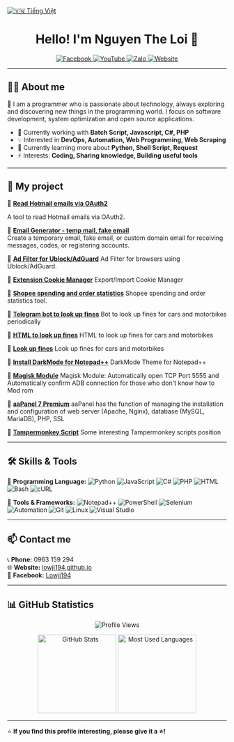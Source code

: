 [![🇻🇳 Tiếng Việt](https://img.shields.io/badge/Ngôn_ngữ-Tiếng_Việt-red?style=for-the-badge&logo=Google%20Translate)](README.md)
<h1 align="center">Hello! I'm Nguyen The Loi 👋</h1>

<p align="center">
 <a href="https://www.facebook.com/Lowji194/" target="_blank">
 <img src="https://img.shields.io/badge/Facebook-%231877F2.svg?style=for-the-badge&logo=facebook&logoColor=white" alt="Facebook">
 </a>
 <a href="http://youtube.com/lowji194" target="_blank">
 <img src="https://img.shields.io/badge/YouTube-%23FF0000.svg?style=for-the-badge&logo=youtube&logoColor=white" alt="YouTube">
 </a>
 <a href="https://zalo.me/0963159294" target="_blank">
<img src="https://img.shields.io/badge/Zalo-%230182CA.svg?style=for-the-badge&logo=web&logoColor=white" alt="Zalo">
</a>
<a href="https://lowji194.github.io/" target="_blank">
<img src="https://img.shields.io/badge/Website-%23000000.svg?style=for-the-badge&logo=web&logoColor=white" alt="Website">
</a>
</p>

---

## 👨‍💻 About me
🚀 I am a programmer who is passionate about technology, always exploring and discovering new things in the programming world. I focus on software development, system optimization and open source applications.

- 🔭 Currently working with **Batch Script, Javascript, C#, PHP**
- 💡 Interested in **DevOps, Automation, Web Programming, Web Scraping**
- 🌱 Currently learning more about **Python, Shell Script, Request**
- ⚡ Interests: **Coding, Sharing knowledge, Building useful tools**

---

## 💼 My project

🔹 **[Read Hotmail emails via OAuth2](https://theloi.io.vn/tools/)**

A tool to read Hotmail emails via OAuth2.

🔹 **[Email Generator - temp mail, fake email](https://mail.theloi.io.vn/)**  
Create a temporary email, fake email, or custom domain email for receiving messages, codes, or registering accounts.

🔹 **[Ad Filter for Ublock/AdGuard](https://github.com/lowji194/AdsBlock-Filter)**
Ad Filter for browsers using Ublock/AdGuard.

🔹 **[Extension Cookie Manager](https://github.com/lowji194/Extension-Cookie-Manager)**  Export/Import Cookie Manager

🔹 **[Shopee spending and order statistics](https://github.com/lowji194/Shopee-statistics)**
Shopee spending and order statistics tool.

🔹 **[Telegram bot to look up fines](https://github.com/lowji194/Bot-telegram-Tracuuphatnguoi)** 
Bot to look up fines for cars and motorbikes periodically

🔹 **[HTML to look up fines](https://github.com/lowji194/tracuuphatnguoi)** 
HTML to look up fines for cars and motorbikes

🔹 **[Look up fines](https://github.com/lowji194/tracuuphatnguoi)** 
Look up fines for cars and motorbikes

🔹 **[Install DarkMode for Notepad++](https://github.com/lowji194/Npp-1-Dark)**
DarkMode Theme for Notepad++

🔹 **[Magisk Module](https://github.com/lowji194/Module-Magisk)**
Magisk Module: Automatically open TCP Port 5555 and Automatically confirm ADB connection for those who don't know how to Mod rom

🔹 **[aaPanel 7 Premium](https://github.com/lowji194/aaPanel)**
aaPanel has the function of managing the installation and configuration of web server (Apache, Nginx), database (MySQL, MariaDB), PHP, SSL

🔹 **[Tampermonkey Script](https://github.com/lowji194/Tampermonkey)**
Some interesting Tampermonkey scripts position

---

## 🛠 Skills & Tools

🔹 **Programming Language:**
![Python](https://img.shields.io/badge/Python-%233776AB.svg?style=flat&logo=python&logoColor=white) 
![JavaScript](https://img.shields.io/badge/JavaScript-%23F7DF1E.svg?style=flat&logo=javascript&logoColor=black)
![C#](https://img.shields.io/badge/C%23-%23239120.svg?style=flat&logo=csharp&logoColor=white)
![PHP](https://img.shields.io/badge/PHP-%23777BB4.svg?style=flat&logo=php&logoColor=white)
![HTML](https://img.shields.io/badge/HTML-%23E34F26.svg?style=flat&logo=html5&logoColor=white)
![Bash](https://img.shields.io/badge/Bash-%234EAA25.svg?style=flat&logo=gnu-bash&logoColor=white)
![cURL](https://img.shields.io/badge/cURL-%23007EC6.svg?style=flat&logo=curl&logoColor=white)

🔹 **Tools & Frameworks:**
![Notepad++](https://img.shields.io/badge/Notepad++-%2388CC02.svg?style=flat&logo=notepad%2B%2B&logoColor=white)
![PowerShell](https://img.shields.io/badge/PowerShell-%23239120.svg?style=flat&logo=powershell&logoColor=white)
![Selenium](https://img.shields.io/badge/Selenium-%2343B02A.svg?style=flat&logo=selenium&logoColor=white)
![Automation](https://img.shields.io/badge/Automation-%23FF6F00.svg?style=flat&logo=robot-framework&logoColor=white)
![Git](https://img.shields.io/badge/Git-%23F05032.svg?style=flat&logo=git&logoColor=white)
![Linux](https://img.shields.io/badge/Linux-%23FCC624.svg?style=flat&logo=linux&logoColor=black)
![Visual Studio](https://img.shields.io/badge/Visual_Studio-%235C2D91.svg?style=flat&logo=visual-studio&logoColor=white)

---

## 📫 Contact me
📞 **Phone:** 0963 159 294  
🌐 **Website:** [lowji194.github.io](https://lowji194.github.io/)  
📌 **Facebook:** [Lowji194](https://www.facebook.com/Lowji194/)  

---

## 📊 GitHub Statistics
<p align="center">
 <img src="https://komarev.com/ghpvc/?username=lowji194&color=orange&style=for-the-badge" alt="Profile Views">
</p>
<p align="center">
 <img height="180em" src="https://github-readme-stats.vercel.app/api?username=lowji194&show_icons=true&theme=radical" alt="GitHub Stats">
 <img height="180em" src="https://github-readme-stats.vercel.app/api/top-langs/?username=lowji194&layout=compact&theme=radical" alt="Most Used Languages">
</p>

---

⭐ **If you find this profile interesting, please give it a ⭐!**
